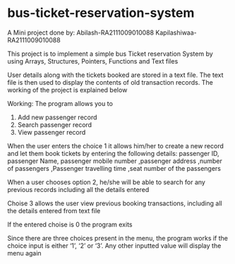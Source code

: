 # bus-ticket-reservation-system

A Mini project done by:
Abilash-RA2111009010088
Kapilashiwaa-RA2111009010088


This project is to implement a simple bus Ticket reservation System by using Arrays, Structures, Pointers, Functions and Text files 

User details along with the tickets booked are stored in a text file. The text file is then used to display the contents of old transaction records. The working of the project is explained below

Working: The program allows you to 
1)	Add new passenger record
2)	Search passenger record
3)	View passenger record

When the user enters the choice 1 it allows him/her to create a new record and let them book tickets by entering the following details: passenger ID, passenger Name, passenger mobile number ,passenger address ,number of passengers ,Passenger travelling time ,seat number of the passengers

When a user chooses option 2, he/she will be able to search for any previous records including all the details entered

Choise 3 allows the user view previous booking transactions, including all the details entered from text file

If the entered choise is 0 the program exits

Since there are three choices present in the menu, the program works if the choice input is either ‘1’, ‘2’ or ‘3’. Any other inputted value will display the menu again
